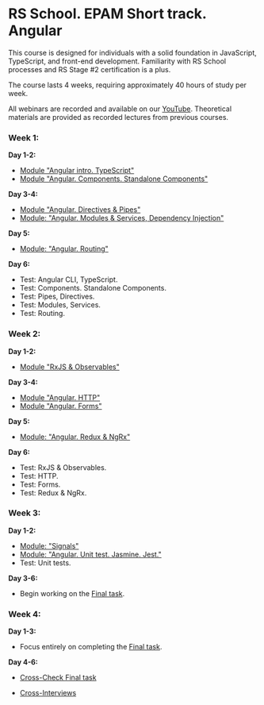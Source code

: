 # RS School. EPAM Short track. Angular

This course is designed for individuals with a solid foundation in JavaScript, TypeScript, and front-end development. Familiarity with RS School processes and RS Stage #2 certification is a plus.

The course lasts 4 weeks, requiring approximately 40 hours of study per week.

All webinars are recorded and available on our [YouTube](https://youtube.com/c/rollingscopesschool). Theoretical materials are provided as recorded lectures from previous courses.

### Week 1:

**Day 1-2:** 
- [Module "Angular intro. TypeScript"](modules/intro/README.md)
- [Module "Angular. Components. Standalone Components"](modules/components/README.md)

**Day 3-4:** 
- [Module "Angular. Directives & Pipes"](modules/directives-pipes/README.md)
- [Module: "Angular. Modules & Services, Dependency Injection"](modules/modules-services/README.md)

**Day 5:** 
- [Module: "Angular. Routing"](modules/routing/README.md)

**Day 6:**
- Test: Angular CLI, TypeScript.
- Test: Components. Standalone Components.
- Test: Pipes, Directives.
- Test: Modules, Services.
- Test: Routing.


### Week 2:

**Day 1-2:** 
- [Module "RxJS & Observables"](modules/rxjs/README.md)

**Day 3-4:** 
- [Module "Angular. HTTP"](modules/http/README.md)
- [Module "Angular. Forms"](modules/forms/README.md)

**Day 5:**
- [Module: "Angular. Redux & NgRx"](modules/ngrx/README.md)

**Day 6:**
- Test: RxJS & Observables.
- Test: HTTP.
- Test: Forms.
- Test: Redux & NgRx.


### Week 3:

**Day 1-2:** 
- [Module: "Signals"](modules/signals/README.md)
- [Module: "Angular. Unit test. Jasmine. Jest."](modules/unit-tests/README.md)
- Test: Unit tests.

**Day 3-6:**
- Begin working on the [Final task](tasks/README.md).


### Week 4:

**Day 1-3:** 
- Focus entirely on completing the [Final task](tasks/README.md).

**Day 4-6:**
- [Cross-Check Final task](tasks/cross-check/README.md)

- [Cross-Interviews](modules/interviews/README.md)
